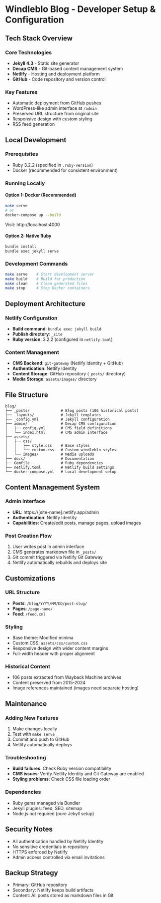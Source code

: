# Windleblo Blog - Developer Setup & Configuration

## Tech Stack Overview

### Core Technologies
- **Jekyll 4.3** - Static site generator
- **Decap CMS** - Git-based content management system
- **Netlify** - Hosting and deployment platform
- **GitHub** - Code repository and version control

### Key Features
- Automatic deployment from GitHub pushes
- WordPress-like admin interface at `/admin`
- Preserved URL structure from original site
- Responsive design with custom styling
- RSS feed generation

## Local Development

### Prerequisites
- Ruby 3.2.2 (specified in `.ruby-version`)
- Docker (recommended for consistent environment)

### Running Locally

#### Option 1: Docker (Recommended)
```bash
make serve
# or
docker-compose up --build
```
Visit: http://localhost:4000

#### Option 2: Native Ruby
```bash
bundle install
bundle exec jekyll serve
```

### Development Commands
```bash
make serve    # Start development server
make build    # Build for production
make clean    # Clean generated files
make stop     # Stop Docker containers
```

## Deployment Architecture

### Netlify Configuration
- **Build command**: `bundle exec jekyll build`
- **Publish directory**: `_site`
- **Ruby version**: 3.2.2 (configured in `netlify.toml`)

### Content Management
- **CMS Backend**: `git-gateway` (Netlify Identity + GitHub)
- **Authentication**: Netlify Identity
- **Content Storage**: GitHub repository (`_posts/` directory)
- **Media Storage**: `assets/images/` directory

## File Structure

```
blog/
├── _posts/              # Blog posts (106 historical posts)
├── _layouts/            # Jekyll templates
├── _config.yml          # Jekyll configuration
├── admin/               # Decap CMS configuration
│   ├── config.yml       # CMS field definitions
│   └── index.html       # CMS admin interface
├── assets/
│   ├── css/
│   │   ├── style.css    # Base styles
│   │   └── custom.css   # Custom windleblo styles
│   └── images/          # Media uploads
├── docs/                # Documentation
├── Gemfile              # Ruby dependencies
├── netlify.toml         # Netlify build settings
└── docker-compose.yml   # Local development setup
```

## Content Management System

### Admin Interface
- **URL**: https://[site-name].netlify.app/admin
- **Authentication**: Netlify Identity
- **Capabilities**: Create/edit posts, manage pages, upload images

### Post Creation Flow
1. User writes post in admin interface
2. CMS generates markdown file in `_posts/`
3. Git commit triggered via Netlify Git Gateway
4. Netlify automatically rebuilds and deploys site

## Customizations

### URL Structure
- **Posts**: `/blog/YYYY/MM/DD/post-slug/`
- **Pages**: `/page-name/`
- **Feed**: `/feed.xml`

### Styling
- Base theme: Modified minima
- Custom CSS: `assets/css/custom.css`
- Responsive design with wider content margins
- Full-width header with proper alignment

### Historical Content
- 106 posts extracted from Wayback Machine archives
- Content preserved from 2015-2024
- Image references maintained (images need separate hosting)

## Maintenance

### Adding New Features
1. Make changes locally
2. Test with `make serve`
3. Commit and push to GitHub
4. Netlify automatically deploys

### Troubleshooting
- **Build failures**: Check Ruby version compatibility
- **CMS issues**: Verify Netlify Identity and Git Gateway are enabled
- **Styling problems**: Check CSS file loading order

### Dependencies
- Ruby gems managed via Bundler
- Jekyll plugins: feed, SEO, sitemap
- Node.js not required (pure Jekyll setup)

## Security Notes
- All authentication handled by Netlify Identity
- No sensitive credentials in repository
- HTTPS enforced by Netlify
- Admin access controlled via email invitations

## Backup Strategy
- Primary: GitHub repository
- Secondary: Netlify keeps build artifacts
- Content: All posts stored as markdown files in Git